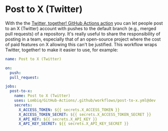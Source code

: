 # Post to X (Twitter)

With the the [Twitter, together! GitHub Actions action](https://github.com/twitter-together/action) you can let people post to an X (Twitter) account with pushes to the default branch (e.g., merged pull requests) of a repository. It's really useful to share the responsibility of posting in a team, especially that of an open-source project where the cost of paid features on X allowing this can't be justified.
This workflow wraps Twitter, together! to make it easier to use, for example:

```yaml
name: Post to X (Twitter)

on:
  push:
  pull_request:

jobs:
  post-to-x:
    name: Post to X (Twitter)
    uses: Lombiq/GitHub-Actions/.github/workflows/post-to-x.yml@dev
    secrets:
      X_ACCESS_TOKEN: ${{ secrets.X_ACCESS_TOKEN }}
      X_ACCESS_TOKEN_SECRET: ${{ secrets.X_ACCESS_TOKEN_SECRET }}
      X_API_KEY: ${{ secrets.X_API_KEY }}
      X_API_KEY_SECRET: ${{ secrets.X_API_KEY_SECRET }}
```
